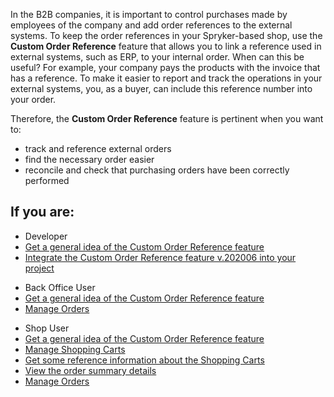 In the B2B companies, it is important to control purchases made by employees of the company and add order references to the external systems. To keep the order references in your Spryker-based shop, use the **Custom Order  Reference** feature that allows you to link a reference used in external systems, such as ERP, to your internal order. When can this be useful? For example, your company pays the products with the invoice that has a reference. To make it easier to report and track the operations in your external systems, you, as a buyer, can include this reference number into your order.

Therefore, the **Custom Order Reference** feature is pertinent when you want to:

* track and reference external orders
* find the necessary order easier
* reconcile and check that purchasing orders have been correctly performed

## If you are:

<div class="mr-container">
    <div class="mr-list-container">
        <!-- col1 -->
        <div class="mr-col">
            <ul class="mr-list mr-list-green">
                <li class="mr-title">Developer</li>
                <li><a href="#" class="mr-link">Get a general idea of the Custom Order Reference feature</a></li>
              <li><a href="#" class="mr-link">Integrate the Custom Order Reference feature v.202006 into your project</a></li>
            </ul>
        </div>
      <!-- col2 -->
        <div class="mr-col">
            <ul class="mr-list mr-list-blue">
                <li class="mr-title">Back Office User</li>
                <li><a href="#" class="mr-link">Get a general idea of the Custom Order Reference feature</a></li>
                 <li><a href="#">Manage Orders</a></li>
            </ul>
        </div>  
         <!-- col3 -->
        <div class="mr-col">
            <ul class="mr-list mr-list-red">
                <li class="mr-title">Shop User</li>
                <li><a href="#" class="mr-link">Get a general idea of the Custom Order Reference feature</a></li>
                <li><a href="#" class="mr-link">Manage Shopping Carts</a></li>
                <li><a href="#" class="mr-link">Get some reference information about the Shopping Carts</a></li>
                <li><a href="#" class="mr-link">View the order summary details</a></li>
                 <li><a href="#" class="mr-link">Manage Orders</a></li>
            </ul>
        </div>
</div>
</div>